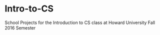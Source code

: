 # Intro-to-CS
School Projects for the Introduction to CS class at Howard University Fall 2016 Semester
